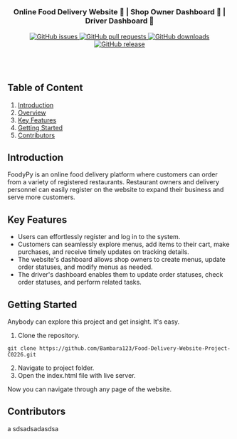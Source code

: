 <div align = "center">
  <image src="/image/2.png" alt ="">

</div>
      
## 

<h3 align="center">Online Food Delivery Website 🍔 | Shop Owner Dashboard 🛒 | Driver Dashboard 🚚</h3> 

<div align = "center">
    <a href="https://github.com/bambara123/Food-Delivery-Website-Project-C0226/issues">
        <img src="https://img.shields.io/github/issues/bambara123/Food-Delivery-Website-Project-C0226" alt="GitHub issues">
    </a>
    <a href="https://github.com/bambara123/Food-Delivery-Website-Project-C0226/pulls">
        <img src="https://img.shields.io/github/issues-pr/bambara123/Food-Delivery-Website-Project-C0226" alt="GitHub pull requests">
    </a>
    <a href="https://github.com/bambara123/Food-Delivery-Website-Project-C0226/releases">
        <img src="https://img.shields.io/github/downloads/bambara123/Food-Delivery-Website-Project-C0226/total" alt="GitHub downloads">
    </a>
    <a href="https://github.com/bambara123/Food-Delivery-Website-Project-C0226/releases">
        <img src="https://img.shields.io/github/v/release/bambara123/Food-Delivery-Website-Project-C0226" alt="GitHub release">
    </a>
</div>


<br></br>

## Table of Content

1. [Introduction](#introduction)
2. [Overview](#overview)
3. [Key Features](#key-features)
4. [Getting Started](#getting-started)
5. [Contributors](#contributors)

## Introduction
FoodyPy is an online food delivery platform where customers can order from a variety of registered restaurants. Restaurant owners and delivery personnel can easily register on the website to expand their business and serve more customers.

## Key Features

- Users can effortlessly register and log in to the system.
- Customers can seamlessly explore menus, add items to their cart, make purchases, and receive timely updates on tracking details.
- The website's dashboard allows shop owners to create menus, update order statuses, and modify menus as needed.
- The driver's dashboard enables them to update order statuses, check order statuses, and perform related tasks.
  

## Getting Started

Anybody can explore this project and get insight. It's easy.

1. Clone the repository.
```
git clone https://github.com/Bambara123/Food-Delivery-Website-Project-C0226.git
```
2. Navigate to project folder.
3. Open the index.html file with live server.

Now you can navigate through any page of the website.

## Contributors

a
sdsadsadasdsa

